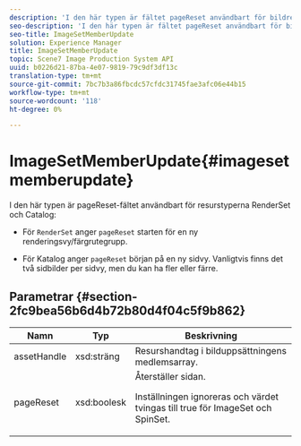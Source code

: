 ```yaml
---
description: 'I den här typen är fältet pageReset användbart för bildresurstyperna RenderSet och Catalog '
seo-description: 'I den här typen är fältet pageReset användbart för bildresurstyperna RenderSet och Catalog '
seo-title: ImageSetMemberUpdate
solution: Experience Manager
title: ImageSetMemberUpdate
topic: Scene7 Image Production System API
uuid: b0226d21-87ba-4e07-9819-79c9df3df13c
translation-type: tm+mt
source-git-commit: 7bc7b3a86fbcdc57cfdc31745fae3afc06e44b15
workflow-type: tm+mt
source-wordcount: '118'
ht-degree: 0%

---
```



# ImageSetMemberUpdate{#imagesetmemberupdate}

I den här typen är pageReset-fältet användbart för resurstyperna RenderSet och Catalog:

* För `RenderSet` anger `pageReset` starten för en ny renderingsvy/färgrutegrupp.

* För Katalog anger `pageReset` början på en ny sidvy. Vanligtvis finns det två sidbilder per sidvy, men du kan ha fler eller färre.

## Parametrar {#section-2fc9bea56b6d4b72b80d4f04c5f9b862}

<table id="table_04100BB8ABD84EF68B0A7CE3AD946414"> 
 <thead> 
  <tr> 
   <th colname="col1" class="entry"> Namn </th> 
   <th colname="col2" class="entry"> Typ </th> 
   <th colname="col3" class="entry"> Beskrivning </th> 
  </tr> 
 </thead>
 <tbody> 
  <tr> 
   <td colname="col1"> <span class="codeph"> <span class="varname"> assetHandle</span> </span> </td> 
   <td colname="col2"> <span class="codeph"> xsd:sträng</span> </td> 
   <td colname="col3"> Resurshandtag i bilduppsättningens medlemsarray. </td> 
  </tr> 
  <tr> 
   <td colname="col1"> <span class="codeph"> <span class="varname"> pageReset</span> </span> </td> 
   <td colname="col2"> <span class="codeph"> xsd:boolesk</span> </td> 
   <td colname="col3">Återställer sidan. <p>Inställningen ignoreras och värdet tvingas till true för <span class="codeph"> ImageSet</span> och <span class="codeph"> SpinSet</span>. </p></td> 
  </tr> 
 </tbody> 
</table>

